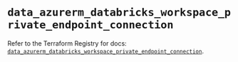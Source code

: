 # `data_azurerm_databricks_workspace_private_endpoint_connection`

Refer to the Terraform Registry for docs: [`data_azurerm_databricks_workspace_private_endpoint_connection`](https://registry.terraform.io/providers/hashicorp/azurerm/4.13.0/docs/data-sources/databricks_workspace_private_endpoint_connection).
